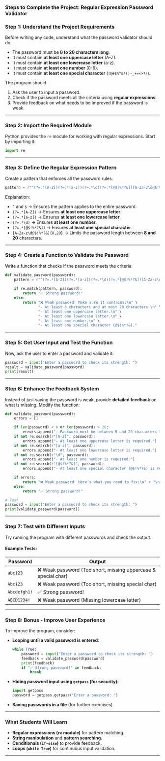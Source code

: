 ### **Steps to Complete the Project: Regular Expression Password Validator**

### **Step 1: Understand the Project Requirements**
Before writing any code, understand what the password validator should do:
- The password must be **8 to 20 characters long**.
- It must contain **at least one uppercase letter** (A-Z).
- It must contain **at least one lowercase letter** (a-z).
- It must contain **at least one number** (0-9).
- It must contain **at least one special character** (`!@#$%^&*()-_+=<>?/`).

The program should:
1. Ask the user to input a password.
2. Check if the password meets all the criteria using **regular expressions**.
3. Provide feedback on what needs to be improved if the password is weak.

---

### **Step 2: Import the Required Module**
Python provides the `re` module for working with regular expressions. Start by importing it:

```python
import re
```

---

### **Step 3: Define the Regular Expression Pattern**
Create a pattern that enforces all the password rules.

```python
pattern = r"^(?=.*[A-Z])(?=.*[a-z])(?=.*\d)(?=.*[@$!%*?&])[A-Za-z\d@$!%*?&]{8,20}$"
```

Explanation:
- `^` and `$` → Ensures the pattern applies to the entire password.
- `(?=.*[A-Z])` → Ensures **at least one uppercase letter**.
- `(?=.*[a-z])` → Ensures **at least one lowercase letter**.
- `(?=.*\d)` → Ensures **at least one number**.
- `(?=.*[@$!%*?&])` → Ensures **at least one special character**.
- `[A-Za-z\d@$!%*?&]{8,20}` → Limits the password length between **8 and 20** characters.

---

### **Step 4: Create a Function to Validate the Password**
Write a function that checks if the password meets the criteria:

```python
def validate_password(password):
    pattern = r"^(?=.*[A-Z])(?=.*[a-z])(?=.*\d)(?=.*[@$!%*?&])[A-Za-z\d@$!%*?&]{8,20}$"
    
    if re.match(pattern, password):
        return "✅ Strong password!"
    else:
        return "❌ Weak password! Make sure it contains:\n" \
               "- At least 8 characters and at most 20 characters.\n" \
               "- At least one uppercase letter.\n" \
               "- At least one lowercase letter.\n" \
               "- At least one number.\n" \
               "- At least one special character (@$!%*?&)."
```

---

### **Step 5: Get User Input and Test the Function**
Now, ask the user to enter a password and validate it:

```python
password = input("Enter a password to check its strength: ")
result = validate_password(password)
print(result)
```

---

### **Step 6: Enhance the Feedback System**
Instead of just saying the password is weak, provide **detailed feedback** on what is missing. Modify the function:

```python
def validate_password(password):
    errors = []

    if len(password) < 8 or len(password) > 20:
        errors.append("- Password must be between 8 and 20 characters long.")
    if not re.search(r"[A-Z]", password):
        errors.append("- At least one uppercase letter is required.")
    if not re.search(r"[a-z]", password):
        errors.append("- At least one lowercase letter is required.")
    if not re.search(r"\d", password):
        errors.append("- At least one number is required.")
    if not re.search(r"[@$!%*?&]", password):
        errors.append("- At least one special character (@$!%*?&) is required.")

    if errors:
        return "❌ Weak password! Here's what you need to fix:\n" + "\n".join(errors)
    else:
        return "✅ Strong password!"

# Test
password = input("Enter a password to check its strength: ")
print(validate_password(password))
```

---

### **Step 7: Test with Different Inputs**
Try running the program with different passwords and check the output.

#### Example Tests:
| Password        | Output |
|----------------|--------|
| `abc123`       | ❌ Weak password (Too short, missing uppercase & special char) |
| `Abc123`       | ❌ Weak password (Too short, missing special char) |
| `Abcdefgh1!`   | ✅ Strong password! |
| `ABCD1234!`    | ❌ Weak password (Missing lowercase letter) |

---

### **Step 8: Bonus - Improve User Experience**
To improve the program, consider:
- **Looping until a valid password is entered**:
  ```python
  while True:
      password = input("Enter a password to check its strength: ")
      feedback = validate_password(password)
      print(feedback)
      if "✅ Strong password!" in feedback:
          break
  ```
- **Hiding password input using `getpass` (for security)**:
  ```python
  import getpass
  password = getpass.getpass("Enter a password: ")
  ```
- **Saving passwords in a file** (for further exercises).

---

### **What Students Will Learn**
- **Regular expressions (`re` module)** for pattern matching.
- **String manipulation** and **pattern searching**.
- **Conditionals (`if-else`)** to provide feedback.
- **Loops (`while True`)** for continuous input validation.

---
